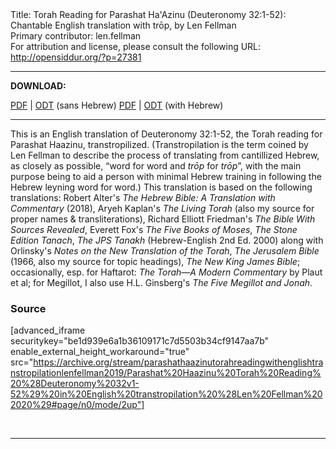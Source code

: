 <html>
<head></head>
<body>
Title: Torah Reading for Parashat Ha'Azinu (Deuteronomy 32:1-52): Chantable English translation with trōp, by Len Fellman<br />
Primary contributor: len.fellman<br />
For attribution and license, please consult the following URL: <a href="http://opensiddur.org/?p=27381">http://opensiddur.org/?p=27381</a>
<p />
<hr />

<strong>DOWNLOAD:</strong> 

<a href="https://archive.org/download/parashathaazinutorahreadingwithenglishtranstropilationlenfellman2019/Parashat%20Haazinu%20Torah%20Reading%20%28Deuteronomy%2032v1-52%29%20in%20English%20transtropilation%20%28Len%20Fellman%202020%29%20-%20english%20only.pdf">PDF</a> | <a href="https://archive.org/download/parashathaazinutorahreadingwithenglishtranstropilationlenfellman2019/Parashat%20Haazinu%20Torah%20Reading%20%28Deuteronomy%2032v1-52%29%20in%20English%20transtropilation%20%28Len%20Fellman%202020%29%20-%20english%20only.odt">ODT</a> (sans Hebrew) 
<a href="https://archive.org/download/parashathaazinutorahreadingwithenglishtranstropilationlenfellman2019/Parashat%20Haazinu%20Torah%20Reading%20%28Deuteronomy%2032v1-52%29%20in%20English%20transtropilation%20%28Len%20Fellman%202020%29.pdf">PDF</a> | <a href="https://archive.org/download/parashathaazinutorahreadingwithenglishtranstropilationlenfellman2019/Parashat%20Haazinu%20Torah%20Reading%20%28Deuteronomy%2032v1-52%29%20in%20English%20transtropilation%20%28Len%20Fellman%202020%29.odt">ODT</a> (with Hebrew)

<hr />

This is an English translation of Deuteronomy 32:1-52, the Torah reading for Parashat Haazinu, transtropilized. (Transtropilation is the term coined by Len Fellman to describe the process of translating from cantillized Hebrew, as closely as possible, “word for word and <em>trōp</em> for <em>trōp</em>”, with the main purpose being to aid a person with minimal Hebrew training in following the Hebrew leyning word for word.) This translation is based on the following translations: Robert Alter's <em>The Hebrew Bible: A Translation with Commentary</em> (2018), Aryeh Kaplan's <em>The Living Torah</em> (also my source for proper names &amp; transliterations), Richard Elliott Friedman's <em>The Bible With Sources Revealed</em>, Everett Fox's <em>The Five Books of Moses</em>, <em>The Stone Edition Tanach</em>, <em>The JPS Tanakh</em> (Hebrew-English 2nd Ed. 2000) along with Orlinsky's <em>Notes on the New Translation of the Torah</em>, <em>The Jerusalem Bible</em> (1966, also my source for topic headings), <em>The New King James Bible</em>; occasionally, esp. for Haftarot: <em>The Torah—A Modern Commentary</em> by Plaut et al; for Megillot, I also use H.L. Ginsberg's <em>The Five Megillot and Jonah</em>.

<h3>Source</h3>

[advanced_iframe securitykey="be1d939e6a1b36109171c7d5503b34cf9147aa7b" enable_external_height_workaround="true" src="https://archive.org/stream/parashathaazinutorahreadingwithenglishtranstropilationlenfellman2019/Parashat%20Haazinu%20Torah%20Reading%20%28Deuteronomy%2032v1-52%29%20in%20English%20transtropilation%20%28Len%20Fellman%202020%29#page/n0/mode/2up"]

&nbsp;

<hr />

&nbsp;
</body>
</html>